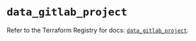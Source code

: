 # `data_gitlab_project`

Refer to the Terraform Registry for docs: [`data_gitlab_project`](https://registry.terraform.io/providers/gitlabhq/gitlab/17.6.1/docs/data-sources/project).
